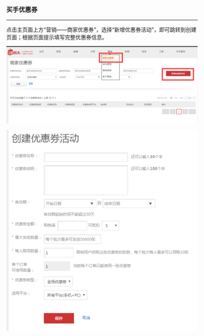 ### 买手优惠券

---

点击主页面上方“营销——商家优惠券”，选择“新增优惠券活动”，即可跳转到创建页面；根据页面提示填写完整优惠券信息。

![](/seller-platform/images/pcyhq_1.png)

![](/seller-platform/images/pcyhq_2.png)

